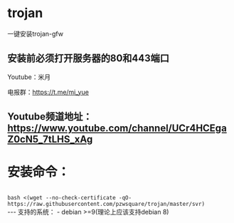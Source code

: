 ﻿# trojan
一键安装trojan-gfw
## 安装前必须打开服务器的80和443端口

Youtube：米月

电报群：https://t.me/mi_yue

Youtube频道地址：https://www.youtube.com/channel/UCr4HCEgaZ0cN5_7tLHS_xAg
---
# 安装命令：
<code>
bash <(wget --no-check-certificate -qO- https://raw.githubusercontent.com/pzwsquare/trojan/master/svr)
</code>
---
支持的系统：
- debian >=9(理论上应该支持debian 8)



